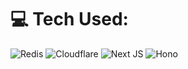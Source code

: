 


# 💻 Tech Used:
![Redis](https://img.shields.io/badge/redis-%23DD0031.svg?style=for-the-badge&logo=redis&logoColor=white) ![Cloudflare](https://img.shields.io/badge/Cloudflare-F38020?style=for-the-badge&logo=Cloudflare&logoColor=white) ![Next JS](https://img.shields.io/badge/Next-black?style=for-the-badge&logo=next.js&logoColor=white) ![Hono](https://img.shields.io/badge/hono-F95F1B.svg?style=for-the-badge&logo=hono&logoColor=white)
